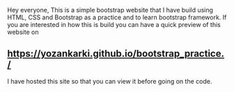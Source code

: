 Hey everyone, 
This is a simple bootstrap website that I have build using HTML, CSS and Bootstrap as a practice and to learn bootstrap framework.
If you are interested in how this is build you can have a quick preview of this website on 
  ## https://yozankarki.github.io/bootstrap_practice./
  
  I have hosted this site so that you can view it before going on the code.
